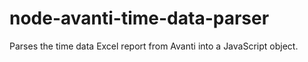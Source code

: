 # node-avanti-time-data-parser

Parses the time data Excel report from Avanti into a JavaScript object.

